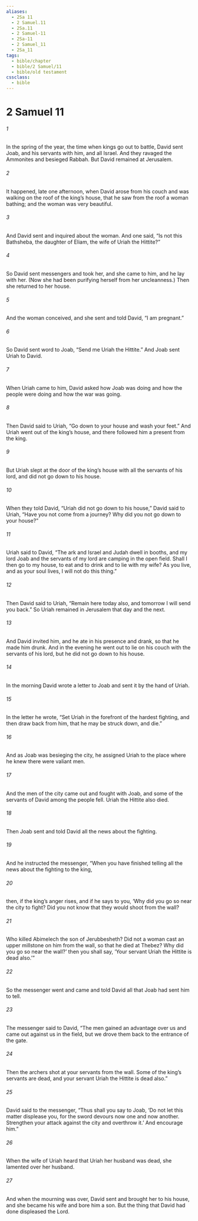 ```yaml
---
aliases:
  - 2Sa 11
  - 2 Samuel.11
  - 2Sa.11
  - 2 Samuel-11
  - 2Sa-11
  - 2 Samuel_11
  - 2Sa_11
tags:
  - bible/chapter
  - bible/2 Samuel/11
  - bible/old testament
cssclass:
  - bible
---
```


# 2 Samuel 11

###### 1
In the spring of the year, the time when kings go out to battle, David sent Joab, and his servants with him, and all Israel. And they ravaged the Ammonites and besieged Rabbah. But David remained at Jerusalem.
###### 2
It happened, late one afternoon, when David arose from his couch and was walking on the roof of the king’s house, that he saw from the roof a woman bathing; and the woman was very beautiful.
###### 3
And David sent and inquired about the woman. And one said, “Is not this Bathsheba, the daughter of Eliam, the wife of Uriah the Hittite?”
###### 4
So David sent messengers and took her, and she came to him, and he lay with her. (Now she had been purifying herself from her uncleanness.) Then she returned to her house.
###### 5
And the woman conceived, and she sent and told David, “I am pregnant.”
###### 6
So David sent word to Joab, “Send me Uriah the Hittite.” And Joab sent Uriah to David.
###### 7
When Uriah came to him, David asked how Joab was doing and how the people were doing and how the war was going.
###### 8
Then David said to Uriah, “Go down to your house and wash your feet.” And Uriah went out of the king’s house, and there followed him a present from the king.
###### 9
But Uriah slept at the door of the king’s house with all the servants of his lord, and did not go down to his house.
###### 10
When they told David, “Uriah did not go down to his house,” David said to Uriah, “Have you not come from a journey? Why did you not go down to your house?”
###### 11
Uriah said to David, “The ark and Israel and Judah dwell in booths, and my lord Joab and the servants of my lord are camping in the open field. Shall I then go to my house, to eat and to drink and to lie with my wife? As you live, and as your soul lives, I will not do this thing.”
###### 12
Then David said to Uriah, “Remain here today also, and tomorrow I will send you back.” So Uriah remained in Jerusalem that day and the next.
###### 13
And David invited him, and he ate in his presence and drank, so that he made him drunk. And in the evening he went out to lie on his couch with the servants of his lord, but he did not go down to his house.
###### 14
In the morning David wrote a letter to Joab and sent it by the hand of Uriah.
###### 15
In the letter he wrote, “Set Uriah in the forefront of the hardest fighting, and then draw back from him, that he may be struck down, and die.”
###### 16
And as Joab was besieging the city, he assigned Uriah to the place where he knew there were valiant men.
###### 17
And the men of the city came out and fought with Joab, and some of the servants of David among the people fell. Uriah the Hittite also died.
###### 18
Then Joab sent and told David all the news about the fighting.
###### 19
And he instructed the messenger, “When you have finished telling all the news about the fighting to the king,
###### 20
then, if the king’s anger rises, and if he says to you, ‘Why did you go so near the city to fight? Did you not know that they would shoot from the wall?
###### 21
Who killed Abimelech the son of Jerubbesheth? Did not a woman cast an upper millstone on him from the wall, so that he died at Thebez? Why did you go so near the wall?’ then you shall say, ‘Your servant Uriah the Hittite is dead also.’”
###### 22
So the messenger went and came and told David all that Joab had sent him to tell.
###### 23
The messenger said to David, “The men gained an advantage over us and came out against us in the field, but we drove them back to the entrance of the gate.
###### 24
Then the archers shot at your servants from the wall. Some of the king’s servants are dead, and your servant Uriah the Hittite is dead also.”
###### 25
David said to the messenger, “Thus shall you say to Joab, ‘Do not let this matter displease you, for the sword devours now one and now another. Strengthen your attack against the city and overthrow it.’ And encourage him.”
###### 26
When the wife of Uriah heard that Uriah her husband was dead, she lamented over her husband.
###### 27
And when the mourning was over, David sent and brought her to his house, and she became his wife and bore him a son. But the thing that David had done displeased the Lord.


